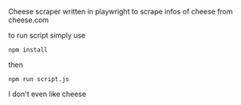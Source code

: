 Cheese scraper written in playwright to scrape infos of cheese from cheese.com

to run script simply use

<code>npm install</code>

then

<code>npm run script.js</code>


I don't even like cheese
